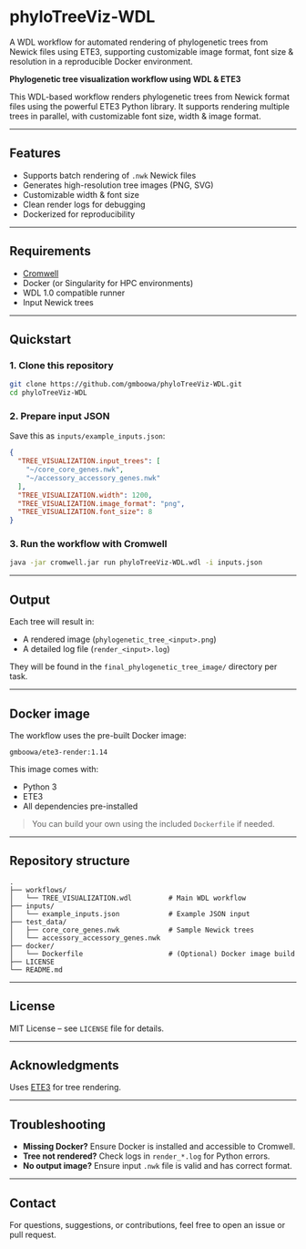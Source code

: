 # phyloTreeViz-WDL
A WDL workflow for automated rendering of phylogenetic trees from Newick files using ETE3, supporting customizable image format, font size & resolution in a reproducible Docker environment.


**Phylogenetic tree visualization workflow using WDL & ETE3**

This WDL-based workflow renders phylogenetic trees from Newick format files using the powerful ETE3 Python library. It supports rendering multiple trees in parallel, with customizable font size, width & image format.

---

## Features

- Supports batch rendering of `.nwk` Newick files
- Generates high-resolution tree images (PNG, SVG)
- Customizable width & font size
- Clean render logs for debugging
- Dockerized for reproducibility

---

## Requirements

- [Cromwell](https://github.com/broadinstitute/cromwell)
- Docker (or Singularity for HPC environments)
- WDL 1.0 compatible runner
- Input Newick trees

---

## Quickstart

### 1. Clone this repository

```bash
git clone https://github.com/gmboowa/phyloTreeViz-WDL.git
cd phyloTreeViz-WDL
```

### 2. Prepare input JSON

Save this as `inputs/example_inputs.json`:

```json
{
  "TREE_VISUALIZATION.input_trees": [
    "~/core_core_genes.nwk",
    "~/accessory_accessory_genes.nwk"
  ],
  "TREE_VISUALIZATION.width": 1200,
  "TREE_VISUALIZATION.image_format": "png",
  "TREE_VISUALIZATION.font_size": 8
}
```

### 3. Run the workflow with Cromwell

```bash
java -jar cromwell.jar run phyloTreeViz-WDL.wdl -i inputs.json
```

---

## Output

Each tree will result in:
- A rendered image (`phylogenetic_tree_<input>.png`)
- A detailed log file (`render_<input>.log`)

They will be found in the `final_phylogenetic_tree_image/` directory per task.

---

## Docker image

The workflow uses the pre-built Docker image:
```
gmboowa/ete3-render:1.14
```

This image comes with:
- Python 3
- ETE3
- All dependencies pre-installed

> You can build your own using the included `Dockerfile` if needed.

---

## Repository structure

```
.
├── workflows/
│   └── TREE_VISUALIZATION.wdl         # Main WDL workflow
├── inputs/
│   └── example_inputs.json            # Example JSON input
├── test_data/
│   ├── core_core_genes.nwk            # Sample Newick trees
│   └── accessory_accessory_genes.nwk
├── docker/
│   └── Dockerfile                     # (Optional) Docker image build
├── LICENSE
└── README.md
```

---

## License

MIT License – see `LICENSE` file for details.

---

## Acknowledgments


Uses [ETE3](http://etetoolkit.org/) for tree rendering.

---

## Troubleshooting

- **Missing Docker?** Ensure Docker is installed and accessible to Cromwell.
- **Tree not rendered?** Check logs in `render_*.log` for Python errors.
- **No output image?** Ensure input `.nwk` file is valid and has correct format.

---

## Contact

For questions, suggestions, or contributions, feel free to open an issue or pull request.

